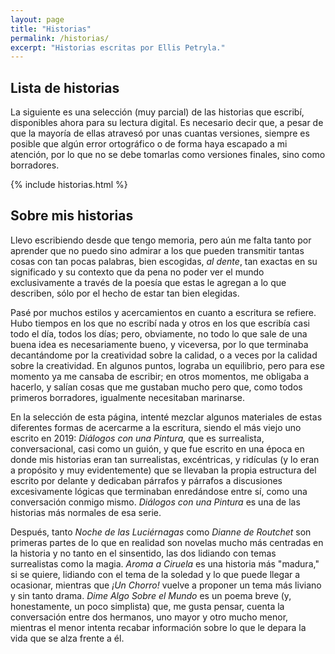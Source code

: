 ```yaml
---
layout: page
title: "Historias"
permalink: /historias/
excerpt: "Historias escritas por Ellis Petryla."
---
```

## Lista de historias
La siguiente es una selección (muy parcial) de las historias que escribí, disponibles ahora para su lectura digital. Es necesario decir que, a pesar de que la mayoría de ellas atravesó por unas cuantas versiones, siempre es posible que algún error ortográfico o de forma haya escapado a mi atención, por lo que no se debe tomarlas como versiones finales, sino como borradores.

{% include historias.html %}

## Sobre mis historias
Llevo escribiendo desde que tengo memoria, pero aún me falta tanto por aprender que no puedo sino admirar a los que pueden transmitir tantas cosas con tan pocas palabras, bien escogidas, *al dente*, tan exactas en su significado y su contexto que da pena no poder ver el mundo exclusivamente a través de la poesía que estas le agregan a lo que describen, sólo por el hecho de estar tan bien elegidas.

Pasé por muchos estilos y acercamientos en cuanto a escritura se refiere. Hubo tiempos en los que no escribí nada y otros en los que escribía casi todo el día, todos los días; pero, obviamente, no todo lo que sale de una buena idea es necesariamente bueno, y viceversa, por lo que terminaba decantándome por la creatividad sobre la calidad, o a veces por la calidad sobre la creatividad. En algunos puntos, lograba un equilibrio, pero para ese momento ya me cansaba de escribir; en otros momentos, me obligaba a hacerlo, y salían cosas que me gustaban mucho pero que, como todos primeros borradores, igualmente necesitaban marinarse. 

En la selección de esta página, intenté mezclar algunos materiales de estas diferentes formas de acercarme a la escritura, siendo el más viejo uno escrito en 2019: *Diálogos con una Pintura,* que es surrealista, conversacional, casi como un guión, y que fue escrito en una época en donde mis historias eran tan surrealistas, excéntricas, y ridículas (y lo eran a propósito y muy evidentemente) que se llevaban la propia estructura del escrito por delante y dedicaban párrafos y párrafos a discusiones excesivamente lógicas que terminaban enredándose entre sí, como una conversación conmigo mismo. *Diálogos con una Pintura* es una de las historias más normales de esa serie.

Después, tanto *Noche de las Luciérnagas* como *Dianne de Routchet* son primeras partes de lo que en realidad son novelas mucho más centradas en la historia y no tanto en el sinsentido, las dos lidiando con temas surrealistas como la magia. *Aroma a Ciruela* es una historia más "madura," si se quiere, lidiando con el tema de la soledad y lo que puede llegar a ocasionar, mientras que *¡Un Chorro!* vuelve a proponer un tema más liviano y sin tanto drama. *Dime Algo Sobre el Mundo* es un poema breve (y, honestamente, un poco simplista) que, me gusta pensar, cuenta la conversación entre dos hermanos, uno mayor y otro mucho menor, mientras el menor intenta recabar información sobre lo que le depara la vida que se alza frente a él.
